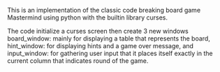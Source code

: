 This is an implementation of the classic code breaking board game Mastermind using python with the builtin library curses.

The code initialize a curses screen then create 3 new windows board_window: mainly for displaying a table that represents the board, hint_window: for displaying hints and a game over message, and input_window: for gathering user input that it places itself exactly in the current column that indicates round of the game.


